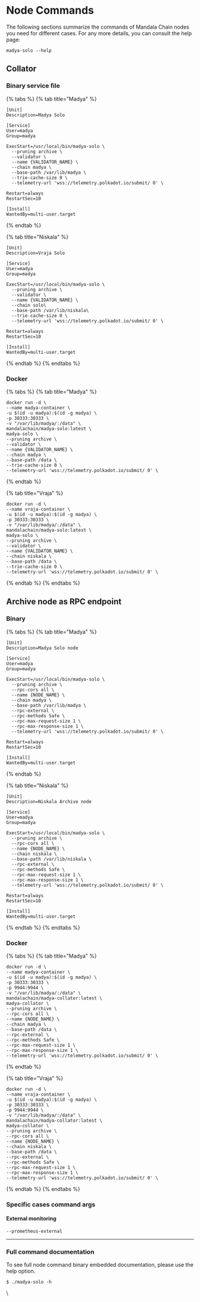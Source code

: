 # Node Commands

The following sections summarize the commands of Mandala Chain nodes you need for different cases. For any more details, you can consult the help page:

```
madya-solo --help
```

## Collator[​](https://docs.astar.network/docs/build/nodes/node-commands#collator) <a href="#collator" id="collator"></a>

### Binary service file <a href="#binary-service-file" id="binary-service-file"></a>

{% tabs %}
{% tab title="Madya" %}
```
[Unit]
Description=Madya Solo

[Service]
User=madya
Group=madya

ExecStart=/usr/local/bin/madya-solo \
  --pruning archive \
  --validator \
  --name {VALIDATOR_NAME} \
  --chain madya \
  --base-path /var/lib/madya \
  --trie-cache-size 0 \
  --telemetry-url 'wss://telemetry.polkadot.io/submit/ 0' \

Restart=always
RestartSec=10

[Install]
WantedBy=multi-user.target
```
{% endtab %}

{% tab title="Niskala" %}
```
[Unit]
Description=Vraja Solo

[Service]
User=madya
Group=madya

ExecStart=/usr/local/bin/madya-solo \
  --pruning archive \
  --validator \
  --name {VALIDATOR_NAME} \
  --chain solo\
  --base-path /var/lib/niskala\
  --trie-cache-size 0 \
  --telemetry-url 'wss://telemetry.polkadot.io/submit/ 0' \

Restart=always
RestartSec=10

[Install]
WantedBy=multi-user.target
```
{% endtab %}
{% endtabs %}

### Docker <a href="#docker" id="docker"></a>

{% tabs %}
{% tab title="Madya" %}
```
docker run -d \
--name madya-container \
-u $(id -u madya):$(id -g madya) \
-p 30333:30333 \
-v "/var/lib/madya/:/data" \
mandalachain/madya-solo:latest \
madya-solo \
--pruning archive \
--validator \
--name {VALIDATOR_NAME} \
--chain madya \
--base-path /data \
--trie-cache-size 0 \
--telemetry-url 'wss://telemetry.polkadot.io/submit/ 0' \
```
{% endtab %}

{% tab title="Vraja" %}
```
docker run -d \
--name vraja-container \
-u $(id -u madya):$(id -g madya) \
-p 30333:30333 \
-v "/var/lib/madya/:/data" \
mandalachain/madya-solo:latest \
madya-solo \
--pruning archive \
--validator \
--name {VALIDATOR_NAME} \
--chain niskala \
--base-path /data \
--trie-cache-size 0 \
--telemetry-url 'wss://telemetry.polkadot.io/submit/ 0' \
```
{% endtab %}
{% endtabs %}

## Archive node as RPC endpoint <a href="#archive-node-as-rpc-endpoint" id="archive-node-as-rpc-endpoint"></a>

### Binary <a href="#binary" id="binary"></a>

{% tabs %}
{% tab title="Madya" %}
```
[Unit]
Description=Madya Solo node

[Service]
User=madya
Group=madya
  
ExecStart=/usr/local/bin/madya-solo \
  --pruning archive \
  --rpc-cors all \
  --name {NODE_NAME} \
  --chain madya \
  --base-path /var/lib/madya \
  --rpc-external \
  --rpc-methods Safe \
  --rpc-max-request-size 1 \
  --rpc-max-response-size 1 \
  --telemetry-url 'wss://telemetry.polkadot.io/submit/ 0' \
  
Restart=always
RestartSec=10

[Install]
WantedBy=multi-user.target
```
{% endtab %}

{% tab title="Niskala" %}
```
[Unit]
Description=Niskala Archive node

[Service]
User=madya
Group=madya
  
ExecStart=/usr/local/bin/madya-solo \
  --pruning archive \
  --rpc-cors all \
  --name {NODE_NAME} \
  --chain niskala \
  --base-path /var/lib/niskala \
  --rpc-external \
  --rpc-methods Safe \
  --rpc-max-request-size 1 \
  --rpc-max-response-size 1 \
  --telemetry-url 'wss://telemetry.polkadot.io/submit/ 0' \

Restart=always
RestartSec=10

[Install]
WantedBy=multi-user.target
```
{% endtab %}
{% endtabs %}

### Docker <a href="#docker" id="docker"></a>

{% tabs %}
{% tab title="Madya" %}
```
docker run -d \
--name madya-container \
-u $(id -u madya):$(id -g madya) \
-p 30333:30333 \
-p 9944:9944 \
-v "/var/lib/madya/:/data" \
mandalachain/madya-collator:latest \
madya-collator \
--pruning archive \
--rpc-cors all \
--name {NODE_NAME} \
--chain madya \
--base-path /data \
--rpc-external \
--rpc-methods Safe \
--rpc-max-request-size 1 \
--rpc-max-response-size 1 \
--telemetry-url 'wss://telemetry.polkadot.io/submit/ 0' \
```
{% endtab %}

{% tab title="Vraja" %}
```
docker run -d \
--name vraja-container \
-u $(id -u madya):$(id -g madya) \
-p 30333:30333 \
-p 9944:9944 \
-v "/var/lib/madya/:/data" \
mandalachain/madya-collator:latest \
madya-collator \
--pruning archive \
--rpc-cors all \
--name {NODE_NAME} \
--chain niskala \
--base-path /data \
--rpc-external \
--rpc-methods Safe \
--rpc-max-request-size 1 \
--rpc-max-response-size 1 \
--telemetry-url 'wss://telemetry.polkadot.io/submit/ 0' \
```
{% endtab %}
{% endtabs %}

### Specific cases command args[​](https://docs.astar.network/docs/build/nodes/node-commands#specific-cases-command-args) <a href="#specific-cases-command-args" id="specific-cases-command-args"></a>

#### External monitoring[​](https://docs.astar.network/docs/build/nodes/node-commands#external-monitoring) <a href="#external-monitoring" id="external-monitoring"></a>

```
--prometheus-external
```

***

### Full command documentation[​](https://docs.astar.network/docs/build/nodes/node-commands#full-command-documentation) <a href="#full-command-documentation" id="full-command-documentation"></a>

To see full node command binary embedded documentation, please use the help option.

```
$ ./madya-solo -h
```

\
